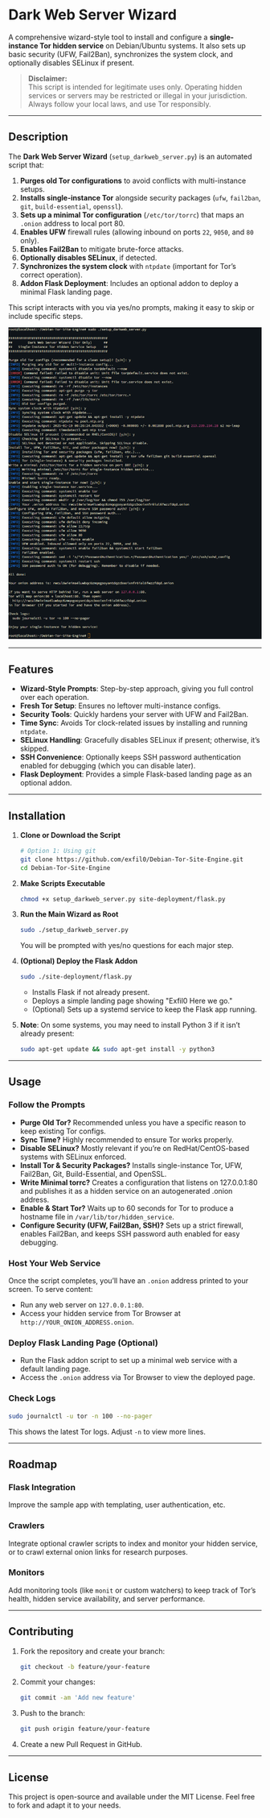 # Dark Web Server Wizard

A comprehensive wizard-style tool to install and configure a **single-instance Tor hidden service** on Debian/Ubuntu systems. It also sets up basic security (UFW, Fail2Ban), synchronizes the system clock, and optionally disables SELinux if present.

> **Disclaimer:**  
> This script is intended for legitimate uses only. Operating hidden services or servers may be restricted or illegal in your jurisdiction. Always follow your local laws, and use Tor responsibly.

---

## Description

The **Dark Web Server Wizard** (`setup_darkweb_server.py`) is an automated script that:

1. **Purges old Tor configurations** to avoid conflicts with multi-instance setups.  
2. **Installs single-instance Tor** alongside security packages (`ufw`, `fail2ban`, `git`, `build-essential`, `openssl`).  
3. **Sets up a minimal Tor configuration** (`/etc/tor/torrc`) that maps an `.onion` address to local port 80.  
4. **Enables UFW** firewall rules (allowing inbound on ports `22`, `9050`, and `80` only).  
5. **Enables Fail2Ban** to mitigate brute-force attacks.  
6. **Optionally disables SELinux**, if detected.  
7. **Synchronizes the system clock** with `ntpdate` (important for Tor’s correct operation).
8. **Addon Flask Deployment**: Includes an optional addon to deploy a minimal Flask landing page.

This script interacts with you via yes/no prompts, making it easy to skip or include specific steps.

![dtse](dtse.png)

---

## Features

- **Wizard-Style Prompts**: Step-by-step approach, giving you full control over each operation.  
- **Fresh Tor Setup**: Ensures no leftover multi-instance configs.  
- **Security Tools**: Quickly hardens your server with UFW and Fail2Ban.  
- **Time Sync**: Avoids Tor clock-related issues by installing and running `ntpdate`.  
- **SELinux Handling**: Gracefully disables SELinux if present; otherwise, it’s skipped.  
- **SSH Convenience**: Optionally keeps SSH password authentication enabled for debugging (which you can disable later).  
- **Flask Deployment**: Provides a simple Flask-based landing page as an optional addon.

---

## Installation

1. **Clone or Download the Script**

   ```bash
   # Option 1: Using git
   git clone https://github.com/exfil0/Debian-Tor-Site-Engine.git
   cd Debian-Tor-Site-Engine
   ```

2. **Make Scripts Executable**

   ```bash
   chmod +x setup_darkweb_server.py site-deployment/flask.py
   ```

3. **Run the Main Wizard as Root**

   ```bash
   sudo ./setup_darkweb_server.py
   ```

   You will be prompted with yes/no questions for each major step.

4. **(Optional) Deploy the Flask Addon**

   ```bash
   sudo ./site-deployment/flask.py
   ```

   - Installs Flask if not already present.
   - Deploys a simple landing page showing "Exfil0 Here we go."
   - (Optional) Sets up a systemd service to keep the Flask app running.

5. **Note**: On some systems, you may need to install Python 3 if it isn’t already present:

   ```bash
   sudo apt-get update && sudo apt-get install -y python3
   ```

---

## Usage

### Follow the Prompts

- **Purge Old Tor?** Recommended unless you have a specific reason to keep existing Tor configs.  
- **Sync Time?** Highly recommended to ensure Tor works properly.  
- **Disable SELinux?** Mostly relevant if you’re on RedHat/CentOS-based systems with SELinux enforced.  
- **Install Tor & Security Packages?** Installs single-instance Tor, UFW, Fail2Ban, Git, Build-Essential, and OpenSSL.  
- **Write Minimal torrc?** Creates a configuration that listens on 127.0.0.1:80 and publishes it as a hidden service on an autogenerated .onion address.  
- **Enable & Start Tor?** Waits up to 60 seconds for Tor to produce a hostname file in `/var/lib/tor/hidden_service`.  
- **Configure Security (UFW, Fail2Ban, SSH)?** Sets up a strict firewall, enables Fail2Ban, and keeps SSH password auth enabled for easy debugging.

### Host Your Web Service

Once the script completes, you’ll have an `.onion` address printed to your screen. To serve content:

- Run any web server on `127.0.0.1:80`.
- Access your hidden service from Tor Browser at `http://YOUR_ONION_ADDRESS.onion`.

### Deploy Flask Landing Page (Optional)

- Run the Flask addon script to set up a minimal web service with a default landing page.
- Access the `.onion` address via Tor Browser to view the deployed page.

### Check Logs

```bash
sudo journalctl -u tor -n 100 --no-pager
```

This shows the latest Tor logs. Adjust `-n` to view more lines.

---

## Roadmap

### Flask Integration

Improve the sample app with templating, user authentication, etc.

### Crawlers

Integrate optional crawler scripts to index and monitor your hidden service, or to crawl external onion links for research purposes.

### Monitors

Add monitoring tools (like `monit` or custom watchers) to keep track of Tor’s health, hidden service availability, and server performance.

---

## Contributing

1. Fork the repository and create your branch:

   ```bash
   git checkout -b feature/your-feature
   ```

2. Commit your changes:

   ```bash
   git commit -am 'Add new feature'
   ```

3. Push to the branch:

   ```bash
   git push origin feature/your-feature
   ```

4. Create a new Pull Request in GitHub.

---

## License

This project is open-source and available under the MIT License. Feel free to fork and adapt it to your needs.
